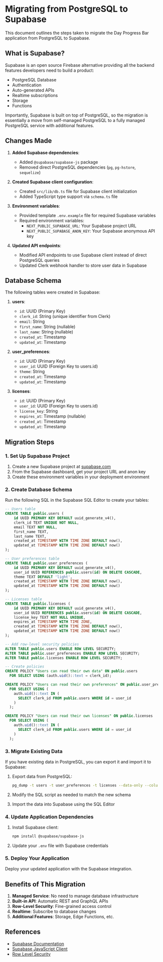 # Migrating from PostgreSQL to Supabase

This document outlines the steps taken to migrate the Day Progress Bar application from PostgreSQL to Supabase.

## What is Supabase?

Supabase is an open source Firebase alternative providing all the backend features developers need to build a product:
- PostgreSQL Database
- Authentication
- Auto-generated APIs
- Realtime subscriptions
- Storage
- Functions

Importantly, Supabase is built on top of PostgreSQL, so the migration is essentially a move from self-managed PostgreSQL to a fully managed PostgreSQL service with additional features.

## Changes Made

1. **Added Supabase dependencies**:
   - Added `@supabase/supabase-js` package
   - Removed direct PostgreSQL dependencies (`pg`, `pg-hstore`, `sequelize`)

2. **Created Supabase client configuration**:
   - Created `src/lib/db.ts` file for Supabase client initialization
   - Added TypeScript type support via `schema.ts` file

3. **Environment variables**:
   - Provided template `.env.example` file for required Supabase variables
   - Required environment variables:
     - `NEXT_PUBLIC_SUPABASE_URL`: Your Supabase project URL
     - `NEXT_PUBLIC_SUPABASE_ANON_KEY`: Your Supabase anonymous API key

4. **Updated API endpoints**:
   - Modified API endpoints to use Supabase client instead of direct PostgreSQL queries
   - Updated Clerk webhook handler to store user data in Supabase

## Database Schema

The following tables were created in Supabase:

1. **users**:
   - `id`: UUID (Primary Key)
   - `clerk_id`: String (unique identifier from Clerk)
   - `email`: String
   - `first_name`: String (nullable)
   - `last_name`: String (nullable)
   - `created_at`: Timestamp
   - `updated_at`: Timestamp

2. **user_preferences**:
   - `id`: UUID (Primary Key)
   - `user_id`: UUID (Foreign Key to users.id)
   - `theme`: String
   - `created_at`: Timestamp
   - `updated_at`: Timestamp

3. **licenses**:
   - `id`: UUID (Primary Key)
   - `user_id`: UUID (Foreign Key to users.id)
   - `license_key`: String
   - `expires_at`: Timestamp (nullable)
   - `created_at`: Timestamp
   - `updated_at`: Timestamp

## Migration Steps

### 1. Set Up Supabase Project

1. Create a new Supabase project at [supabase.com](https://supabase.com)
2. From the Supabase dashboard, get your project URL and anon key
3. Create these environment variables in your deployment environment

### 2. Create Database Schema

Run the following SQL in the Supabase SQL Editor to create your tables:

```sql
-- Users table
CREATE TABLE public.users (
    id UUID PRIMARY KEY DEFAULT uuid_generate_v4(),
    clerk_id TEXT UNIQUE NOT NULL,
    email TEXT NOT NULL,
    first_name TEXT,
    last_name TEXT,
    created_at TIMESTAMP WITH TIME ZONE DEFAULT now(),
    updated_at TIMESTAMP WITH TIME ZONE DEFAULT now()
);

-- User preferences table
CREATE TABLE public.user_preferences (
    id UUID PRIMARY KEY DEFAULT uuid_generate_v4(),
    user_id UUID REFERENCES public.users(id) ON DELETE CASCADE,
    theme TEXT DEFAULT 'light',
    created_at TIMESTAMP WITH TIME ZONE DEFAULT now(),
    updated_at TIMESTAMP WITH TIME ZONE DEFAULT now()
);

-- Licenses table
CREATE TABLE public.licenses (
    id UUID PRIMARY KEY DEFAULT uuid_generate_v4(),
    user_id UUID REFERENCES public.users(id) ON DELETE CASCADE,
    license_key TEXT NOT NULL UNIQUE,
    expires_at TIMESTAMP WITH TIME ZONE,
    created_at TIMESTAMP WITH TIME ZONE DEFAULT now(),
    updated_at TIMESTAMP WITH TIME ZONE DEFAULT now()
);

-- Add row-level security policies
ALTER TABLE public.users ENABLE ROW LEVEL SECURITY;
ALTER TABLE public.user_preferences ENABLE ROW LEVEL SECURITY;
ALTER TABLE public.licenses ENABLE ROW LEVEL SECURITY;

-- Create policies
CREATE POLICY "Users can read their own data" ON public.users
  FOR SELECT USING (auth.uid()::text = clerk_id);

CREATE POLICY "Users can read their own preferences" ON public.user_preferences
  FOR SELECT USING (
    auth.uid()::text IN (
      SELECT clerk_id FROM public.users WHERE id = user_id
    )
  );

CREATE POLICY "Users can read their own licenses" ON public.licenses
  FOR SELECT USING (
    auth.uid()::text IN (
      SELECT clerk_id FROM public.users WHERE id = user_id
    )
  );
```

### 3. Migrate Existing Data

If you have existing data in PostgreSQL, you can export it and import it to Supabase:

1. Export data from PostgreSQL:
   ```bash
   pg_dump -t users -t user_preferences -t licenses --data-only --column-inserts your_db > data.sql
   ```

2. Modify the SQL script as needed to match the new schema

3. Import the data into Supabase using the SQL Editor

### 4. Update Application Dependencies

1. Install Supabase client:
   ```bash
   npm install @supabase/supabase-js
   ```

2. Update your `.env` file with Supabase credentials

### 5. Deploy Your Application

Deploy your updated application with the Supabase integration.

## Benefits of This Migration

1. **Managed Service**: No need to manage database infrastructure
2. **Built-in API**: Automatic REST and GraphQL APIs
3. **Row-Level Security**: Fine-grained access control
4. **Realtime**: Subscribe to database changes
5. **Additional Features**: Storage, Edge Functions, etc.

## References

- [Supabase Documentation](https://supabase.com/docs)
- [Supabase JavaScript Client](https://supabase.com/docs/reference/javascript/start)
- [Row Level Security](https://supabase.com/docs/guides/auth/row-level-security)